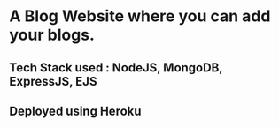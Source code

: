 # A Blog Website where you can add your blogs.
## Tech Stack used : NodeJS, MongoDB, ExpressJS, EJS
## Deployed using Heroku 

